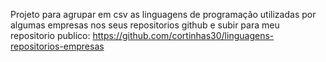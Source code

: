 Projeto para agrupar em csv as linguagens de programação utilizadas por algumas empresas nos seus repositorios github
e subir para meu repositorio publico: https://github.com/cortinhas30/linguagens-repositorios-empresas
